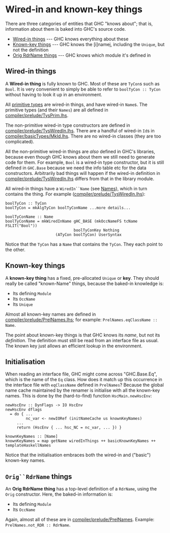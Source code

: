 # Wired-in and known-key things


There are three categories of entities that GHC "knows about"; that is, information about them is baked into GHC's source code.

- [Wired-in things](commentary/compiler/wired-in#wired-in-things) --- GHC knows everything about these
- [Known-key things](commentary/compiler/wired-in#known-key-things) --- GHC knows the \[i\]name[i](/trac/ghc/i), including the `Unique`, but not the definition
- [Orig RdrName  things](commentary/compiler/wired-in#orig-rdrname-things) --- GHC knows which module it's defined in

## Wired-in things


A **Wired-in thing** is fully known to GHC.  Most of these are `TyCon`s such as `Bool`. It is very convenient to simply be able to refer to `boolTyCon :: TyCon` without having to look it up in an environment.  


All [primitive types](commentary/compiler/type-type#classifying-types) are wired-in things, and have wired-in `Name`s.  The primitive types (and their `Names`) are all defined in [compiler/prelude/TysPrim.lhs](/trac/ghc/browser/ghc/compiler/prelude/TysPrim.lhs).


The non-primitive wired-in type constructors are defined in [compiler/prelude/TysWiredIn.lhs](/trac/ghc/browser/ghc/compiler/prelude/TysWiredIn.lhs).  There are a handful of wired-in `Id`s in [compiler/basicTypes/MkId.lhs](/trac/ghc/browser/ghc/compiler/basicTypes/MkId.lhs). There are no wired-in classes (they are too complicated). 


All the non-primitive wired-in things are *also* defined in GHC's libraries, because even though GHC knows about them we still need to generate code for them. For example, `Bool` is a wired-in type constructor, but it is still defined in `GHC.Base` because we need the info table etc for the data constructors.  Arbitrarily bad things will happen if the wired-in definition in [compiler/prelude/TysWiredIn.lhs](/trac/ghc/browser/ghc/compiler/prelude/TysWiredIn.lhs) differs from that in the library module.


All wired-in things have a `WiredIn``Name` (see [Names](commentary/compiler/name-type)), which in turn contains the thing.  For example ([compiler/prelude/TysWiredIn.lhs](/trac/ghc/browser/ghc/compiler/prelude/TysWiredIn.lhs)):

```wiki
boolTyCon :: TyCon
boolTyCon = mkAlgTyCon boolTyConName ...more details...

boolTyConName :: Name
boolTyConName = mkWiredInName gHC_BASE (mkOccNameFS tcName FSLIT("Bool"))
                              boolTyConKey Nothing
 	 	              (ATyCon boolTyCon) UserSyntax
```


Notice that the `TyCon` has a `Name` that contains the `TyCon`.  They each point to the other.

## Known-key things


A **known-key thing** has a fixed, pre-allocated `Unique` or **key**.  They should really be called "known-Name" things, because the baked-in knowledge is:

- Its defining `Module`
- Its `OccName`
- Its `Unique`


Almost all known-key names are defined in [compiler/prelude/PrelNames.lhs](/trac/ghc/browser/ghc/compiler/prelude/PrelNames.lhs); for example: `PrelNames.eqClassName :: Name`.


The point about known-key things is that GHC knows its *name*, but not its *definition*.  The definition must still be read from an interface file as usual. The known key just allows an efficient lookup in the environment.

## Initialisation


When reading an interface file, GHC might come across "GHC.Base.Eq", which is the name of the `Eq` class.  How does it match up this occurrence in the interface file with `eqClassName` defined in `PrelNames`?  Because the global name cache maintained by the renamer is initialise with all the known-key names.  This is done by the (hard-to-find) function `HscMain.newHscEnv`:

```wiki
newHscEnv :: DynFlags -> IO HscEnv
newHscEnv dflags
  = do { ...
         nc_var <- newIORef (initNameCache us knownKeyNames)
	 ...
	 return (HscEnv { ... hsc_NC = nc_var, ... }) }

knownKeyNames :: [Name]
knownKeyNames = map getName wiredInThings ++ basicKnownKeyNames ++ templateHaskellNames
```


Notice that the initialisation embraces both the wired-in and ("basic") known-key names.

## `Orig``RdrName` things


An **Orig RdrName thing** has a top-level definition of a `RdrName`, using the `Orig` constructor.  Here, the baked-in information is:

- Its defining `Module`
- Its `OccName`


Again, almost all of these are in [compiler/prelude/PrelNames](/trac/ghc/browser/ghc/compiler/prelude/PrelNames).
Example: `PrelNames.not_RDR :: RdrName`.
